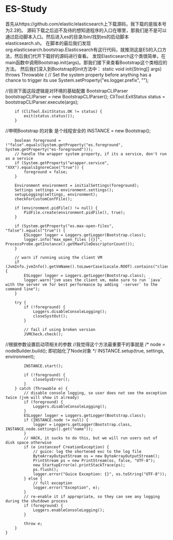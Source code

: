 # ES-Study
首先从https://github.com/elastic/elasticsearch上下载源码，我下载的是版本号为2.2的。
源码下载之后迫不及待的想知道程序的入口在哪里，那我们是不是可以通过启动脚本入口。然后进入es的目录/bin/找到es的启动脚本elasticsearch.sh。
在脚本的最后我们发现org.elasticsearch.bootstrap.Elasticsearch有这行代码，就推测这是ES的入口方法，然后我们代开下载好的源码进行查看。
发现Elasticsearch这个类很简单，在main函数中调用Bootstrap.init(args)。那我们接下来查看Bootstrap这个类相应的方法。
然后我们深入到Bootstrap的init方法中：
static void init(String[] args) throws Throwable {
        // Set the system property before anything has a chance to trigger its use
        System.setProperty("es.logger.prefix", "");

//目测下面这段逻辑是对环境的基础配置
        BootstrapCLIParser bootstrapCLIParser = new BootstrapCLIParser();
        CliTool.ExitStatus status = bootstrapCLIParser.execute(args);

        if (CliTool.ExitStatus.OK != status) {
            exit(status.status());
        }
//申明Bootstrap 的对象 是个线程安全的
        INSTANCE = new Bootstrap();

        boolean foreground = !"false".equals(System.getProperty("es.foreground", System.getProperty("es-foreground")));
        // handle the wrapper system property, if its a service, don't run as a service
        if (System.getProperty("wrapper.service", "XXX").equalsIgnoreCase("true")) {
            foreground = false;
        }

        Environment environment = initialSettings(foreground);
        Settings settings = environment.settings();
        setupLogging(settings, environment);
        checkForCustomConfFile();

        if (environment.pidFile() != null) {
            PidFile.create(environment.pidFile(), true);
        }

        if (System.getProperty("es.max-open-files", "false").equals("true")) {
            ESLogger logger = Loggers.getLogger(Bootstrap.class);
            logger.info("max_open_files [{}]", ProcessProbe.getInstance().getMaxFileDescriptorCount());
        }

        // warn if running using the client VM
        if (JvmInfo.jvmInfo().getVmName().toLowerCase(Locale.ROOT).contains("client")) {
            ESLogger logger = Loggers.getLogger(Bootstrap.class);
            logger.warn("jvm uses the client vm, make sure to run `java` with the server vm for best performance by adding `-server` to the command line");
        }

        try {
            if (!foreground) {
                Loggers.disableConsoleLogging();
                closeSystOut();
            }

            // fail if using broken version
            JVMCheck.check();
//根据参数设置启动项相关的参数
//我觉得这个方法最重要干的事就是
/*
node = nodeBuilder.build();
即初始化了Node对象
*/
            INSTANCE.setup(true, settings, environment);

            INSTANCE.start();

            if (!foreground) {
                closeSysError();
            }
        } catch (Throwable e) {
            // disable console logging, so user does not see the exception twice (jvm will show it already)
            if (foreground) {
                Loggers.disableConsoleLogging();
            }
            ESLogger logger = Loggers.getLogger(Bootstrap.class);
            if (INSTANCE.node != null) {
                logger = Loggers.getLogger(Bootstrap.class, INSTANCE.node.settings().get("name"));
            }
            // HACK, it sucks to do this, but we will run users out of disk space otherwise
            if (e instanceof CreationException) {
                // guice: log the shortened exc to the log file
                ByteArrayOutputStream os = new ByteArrayOutputStream();
                PrintStream ps = new PrintStream(os, false, "UTF-8");
                new StartupError(e).printStackTrace(ps);
                ps.flush();
                logger.error("Guice Exception: {}", os.toString("UTF-8"));
            } else {
                // full exception
                logger.error("Exception", e);
            }
            // re-enable it if appropriate, so they can see any logging during the shutdown process
            if (foreground) {
                Loggers.enableConsoleLogging();
            }
            
            throw e;
        }
    }
